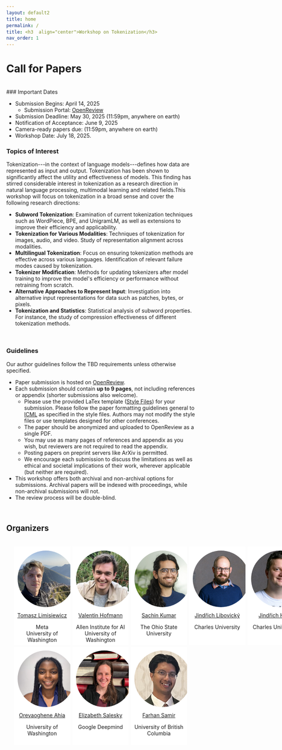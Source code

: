 ```yaml
---
layout: default2
title: home
permalink: /
title: <h3  align="center">Workshop on Tokenization</h3>
nav_order: 1
---
```



# Call for Papers
<br>
### Important Dates

* Submission Begins: April 14, 2025
  * Submission Portal: [OpenReview](#)
* Submission Deadline: May 30, 2025 (11:59pm, anywhere on earth)
* Notification of Acceptance: June 9, 2025
* Camera-ready papers due:  (11:59pm, anywhere on earth)
* Workshop Date: July 18, 2025.


### Topics of Interest

Tokenization---in the context of language models---defines how data are represented as input and output. Tokenization has been shown to significantly affect the utility and effectiveness of models. This finding has stirred considerable interest in tokenization as a research direction in natural language processing, multimodal learning and related fields.This workshop will focus on tokenization in a broad sense and cover the following research directions:

* **Subword Tokenization**: Examination of current tokenization techniques such as WordPiece, BPE, and UnigramLM, as well as extensions to improve their efficiency and applicability.
* **Tokenization for Various Modalities**: Techniques of tokenization for images, audio, and video. Study of representation alignment across modalities.
* **Multilingual Tokenization**: Focus on ensuring tokenization methods are effective across various languages. Identification of relevant failure modes caused by tokenization.
* **Tokenizer Modification**: Methods for updating tokenizers after model training to improve the model's efficiency or performance without retraining from scratch.
* **Alternative Approaches to Represent Input**: Investigation into alternative input representations for data such as patches, bytes, or pixels.
* **Tokenization and Statistics**: Statistical analysis of subword properties. For instance, the study of compression effectiveness of different tokenization methods.

<br>

### Guidelines

Our author guidelines follow the TBD requirements unless otherwise specified. 
* Paper submission is hosted on [OpenReview](#).
* Each submission should contain __up to 9 pages__, not including references or appendix (shorter submissions also welcome). 
  * Please use the provided LaTex template ([Style Files](https://media.icml.cc/Conferences/ICML2025/Styles/icml2025.zip)) for your submission. Please follow the paper formatting guidelines general to [ICML](https://icml.cc/Conferences/2025/AuthorInstructions) as specified in the style files. Authors may not modify the style files or use templates designed for other conferences.
  * The paper should be anonymized and uploaded to OpenReview as a single PDF. 
  * You may use as many pages of references and appendix as you wish, but reviewers are not required to read the appendix. 
  * Posting papers on preprint servers like ArXiv is permitted.
  * We encourage each submission to discuss the limitations as well as ethical and societal implications of their work, wherever applicable (but neither are required). 
* This workshop offers both archival and non-archival options for submissions. Archival papers will be indexed with proceedings, while non-archival submissions will not.
* The review process will be double-blind.
<br>


## Organizers
<html>
    <div class="team-container">
        <div class="team-member">
            <img src="/assets/img/organizers/tomasz.jpeg" alt="Name 1">
            <a href="https://tomlimi.github.io/">Tomasz Limisiewicz</a>
            <p>Meta<br>University of Washington</p>
        </div>
        <div class="team-member">
            <img src="/assets/img/organizers/valentin.jpeg" alt="Name 4">
            <a href="https://valentinhofmann.github.io/">Valentin Hofmann</a>
            <p>Allen Institute for AI<br>University of Washington</p>
        </div>
        <div class="team-member">
            <img src="/assets/img/organizers/sachin.png" alt="Name 5">
            <a href="https://sites.google.com/view/sachinkumar">Sachin Kumar</a>
            <p>The Ohio State University</p>
        </div>
        <div class="team-member">
            <img src="/assets/img/organizers/libovicky.jpg" alt="Name 3">
            <a href="https://ufal.mff.cuni.cz/jindrich-libovicky">Jindřich Libovický</a>
            <p>Charles University</p>
        </div>
        <div class="team-member">
            <img src="/assets/img/organizers/jindra.jpg" alt="Name 2">
            <a href="https://ufal.mff.cuni.cz/jindrich-helcl">Jindřich Helcl</a>
            <p>Charles University</p>
        </div>
        <div class="team-member">
            <img src="/assets/img/organizers/oreva.jpeg" alt="Name 6">
            <a href="https://orevaahia.github.io/">Orevaoghene Ahia</a>
            <p>University of Washington</p>
        </div>
        <div class="team-member">
            <img src="/assets/img/organizers/liz.jpg" alt="Name 7">
            <a href="https://esalesky.github.io/">Elizabeth Salesky</a>
            <p>Google Deepmind</p>
        </div>
        <div class="team-member">
            <img src="/assets/img/organizers/samir.png" alt="Name 8">
            <a href="https://farhansamir.notion.site/samir">Farhan Samir</a>
            <p>University of British Columbia</p>
        </div>
    </div>
</html>
<br>

<!-- <div class="team-member">
            <img src="/assets/img/organizers/jindra.jpg" alt="Name 2">
            <a href="https://ufal.mff.cuni.cz/jindrich-helcl">Jindřich Helcl</a>
            <p>Charles University</p>
        </div> -->

<style>
    /* Style for the team container */
.team-container {
    display: grid;
    grid-template-columns: repeat(5, 1fr); /* Display 3 members per row */
    gap: 5px;
    max-width: 1000px;
    padding: 20px;
}

@media (max-width: 768px) {
    .team-container {
        grid-template-columns: repeat(2, 1fr); /* Display 2 members per row on smaller screens */
    }
}

/* Style for each team member */
.team-member {
    text-align: center;
    background-color: #fff;
    padding: 0px;
    width: 150px; /* Set a fixed width for consistent circle appearance */
    height: 260px; /* Set a fixed height for consistent circle appearance */
    /* box-shadow: 0px 3px 6px rgba(0, 0, 0, 0.1); */
    overflow: hidden; /* Hide any image overflow */
}


.team-member h3 {
    font-size: 16px;
    color: #333;
}

.team-member img {
  object-fit: cover;
  border-radius:50%;
  width: 150px;
  height: 150px;
  padding: 10px;
}

.sponsor-container {
    display: flex;
    gap: 5px;
}

.sponsor {
    flex: 1;
    margin: 10px;
    text-align: center;
    box-sizing: border-box;
    height: 50px;
    width: 50px;
}

.sponsor img {  
    width: 100%; /* Make the image take up 100% of the figure's width */
    height: 100%;
    object-fit: contain; 
}

.caption {
    margin-top: 12px; /* Adjust the margin to control the gap between the figure and the caption */
}

.right-half {
    flex: 1; /* Each figure takes up 50% of the available width */
    height: 500px; /* Set a fixed height for all figures (adjust the value as needed) */
}

.news-box {
    border: 1px solid #ccc;
    padding: 10px;
    width: 600px;
    margin: 0 auto;
    background-color: #f9f9f9;
}

@media (max-width: 600px) {
    .news-box {
        width: 100%; /* Adjust width to fit the screen */
    }
}
</style>

<br><br> 